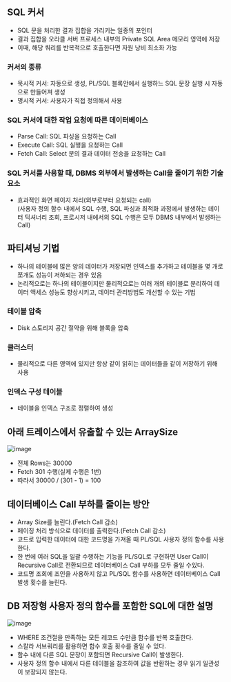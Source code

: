 ## SQL 커서
- SQL 문을 처리한 결과 집합을 가리키는 일종의 포인터
- 결과 집합을 오라클 서버 프로세스 내부의 Private SQL Area 메모리 영역에 저장
- 이때, 해당 쿼리를 반복적으로 호출한다면 자원 낭비 최소화 가능
### 커서의 종류
- 묵시적 커서: 자동으로 생성, PL/SQL 블록안에서 실행하느 SQL 문장 실행 시 자동으로 만들어져 생성
- 명시적 커서: 사용자가 직접 정의해서 사용
### SQL 커서에 대한 작업 요청에 따른 데이터베이스
- Parse Call: SQL 파싱을 요청하는 Call
- Execute Call: SQL 실행을 요청하는 Call
- Fetch Call: Select 문의 결과 데이터 전송을 요청하는 Call
### SQL 커서를 사용할 때, DBMS 외부에서 발생하는 Call을 줄이기 위한 기술요소
- 효과적인 화면 페이지 처리(외부로부터 요청되는 call)  
(사용자 정의 함수 내에서 SQL 수행, SQL 파싱과 최적화 과정에서 발생하는 데이터 딕셔너리 조회, 프로시저 내에서의 SQL 수행은 모두 DBMS 내부에서 발생하는 Call)

## 파티셔닝 기법
- 하나의 테이블에 많은 양의 데이터가 저장되면 인덱스를 추가하고 테이블을 몇 개로 쪼개도 성능이 저하되는 경우 있음
- 논리적으로는 하나의 테이블이지만 물리적으로는 여러 개의 테이블로 분리하여 데이터 액세스 성능도 향상시키고, 데이터 관리방법도 개선할 수 있는 기법
### 테이블 압축
- Disk 스토리지 공간 절약을 위해 블록을 압축
### 클러스터
- 물리적으로 다른 영역에 있지만 항상 같이 읽히는 데이터들을 같이 저장하기 위해 사용
### 인덱스 구성 테이블
- 테이블을 인덱스 구조로 정렬하여 생성

## 아래 트레이스에서 유출할 수 있는 ArraySize
![image](https://github.com/user-attachments/assets/ed934c27-9df9-46ff-9a14-11a5d0b02f0e)
- 전체 Rows는 30000
- Fetch 301 수행(실제 수행은 1번)
- 따라서 30000 / (301 - 1) = 100

## 데이터베이스 Call 부하를 줄이는 방안
- Array Size를 늘린다.(Fetch Call 감소)
- 페이징 처리 방식으로 데이터를 출력한다.(Fetch Call 감소)
- 코드로 입력한 데이터에 대한 코드명을 가져올 때 PL/SQL 사용자 정의 함수를 사용한다.
- 한 번에 여러 SQL을 일괄 수행하는 기능을 PL/SQL로 구현하면 User Call이 Recursive Call로 전환되므로 데이터베이스 Call 부하를 모두 줄일 수있다.
- 코드명 조회에 조인을 사용하지 않고 PL/SQL 함수를 사용하면 데이터베이스 Call 발생 횟수를 늘린다.

## DB 저장형 사용자 정의 함수를 포함한 SQL에 대한 설명
![image](https://github.com/user-attachments/assets/239bd0cd-50cf-4aa6-ba7e-9ecbdfce9de2)
- WHERE 조건절을 만족하는 모든 레코드 수만큼 함수를 반복 호출한다.
- 스칼라 서브쿼리를 활용하면 함수 호출 횟수를 줄일 수 있다.
- 함수 내에 다른 SQL 문장이 포함되면 Recursive Call이 발생한다.
- 사용자 정의 함수 내에서 다른 테이블을 참조하여 값을 반환하는 경우 읽기 일관성이 보장되지 않는다. 

